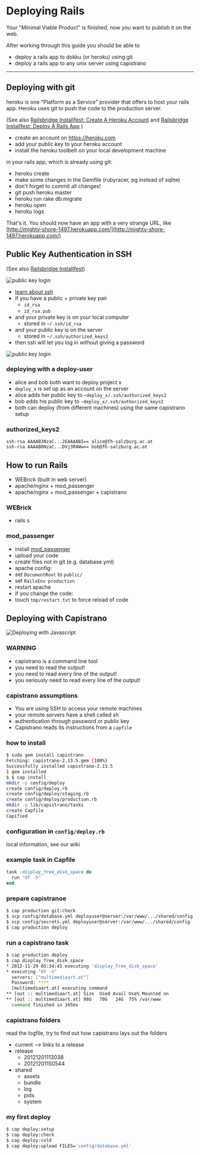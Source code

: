 Deploying Rails
==========================

Your "Minimal Viable Product" is finished, now you
want to publish it on the web.

After working through this guide you should be able to

* deploy a rails app to dokku (or heroku) using git
* deploy a rails app to any unix server using capistrano

-------------------------------------------------------------

Deploying with git
---------------------

heroku is one "Platform as a Service" provider that offers
to host your rails app.  Heroku uses git to push the code to
the production server.

(See also
[Railsbridge Installfest: Create A Heroku Account](http://railsbridge.projects.multimediatechnology.at/installfest/create_a_heroku_account)
and
[Railsbridge Installfest: Deploy A Rails App](https://railsbridge.projects.multimediatechnology.at/installfest/deploy_a_rails_app)
)


* create an account on https://heroku.com
* add your public key to your heroku account
* install the heroku toolbelt on your local development machine

in your rails app, which is already using git:

* heroku create
* make some changes in the Gemfile (rubyracer, pg instead of sqlite)
* don't forget to commit all changes!
* git push heroku master
* heroku run rake db:migrate
* heroku open
* heroku logs

That's it.   You should now have an app with a very strange URL, like
[http://mighty-shore-1497.herokuapp.com/](http://mighty-shore-1497.herokuapp.com/)

Public Key Authentication in SSH
---------------------

(See also [Railsbridge Installfest](http://railsbridge.projects.multimediatechnology.at/installfest/create_an_ssh_key))


![public key login](images/public_key_crypto.svg)

* [learn about ssh](https://dougvitale.wordpress.com/2012/02/20/ssh-the-secure-shell/)
* if you have a public + private key pair
  * `id_rsa`
  * `id_rsa.pub`
* and your private key is on your local computer
  * stored in `~/.ssh/id_rsa`
* and your public key is on the server
  * stored in `~/.ssh/authorized_keys2`
* then ssh will let you log in without giving a password

![public key login](images/ssh_login_with_public_key.svg)


### deploying with a deploy-user

* alice and bob both want to deploy project x
* `deploy_x` is set up as an account on the server
* alice adds her public key to `~deploy_x/.ssh/authorized_keys2`
* bob adds his public key to `~deploy_x/.ssh/authorized_keys2`
* both can deploy (from different machines) using the same capistrano setup


### authorized_keys2

```
ssh-rsa AAAAB3NzaC...2EAAAABI== alice@fh-salzburg.ac.at
ssh-rsa AAAAB8NzaC...DVj3R4Ww== bob@fh-salzburg.ac.at
```


How to run Rails
---------------

* WEBrick (built in web server)
* apache/nginx + mod_passenger
* apache/nginx + mod_passenger + capistrano


### WEBrick

* rails s


### mod_passenger

* install [mod_passenger](https://www.phusionpassenger.com/)
* upload your code
* create files not in git (e.g. database.yml)
* apache config:
 * set `DocumentRoot` to `public/`
 * set `RailsEnv production`
* restart apache
* if you change the code:
 * touch `tmp/restart.txt` to force reload of code


Deploying with Capistrano
---------------

![Deploying with Javascript](images/capistrano-deploy.svg)

### WARNING

* capistrano is a command line tool
* you need to read the output!
* you need to read every line of the output!
* you seriously need to read every line of the output!


### capistrano assumptions

* You are using SSH to access your remote machines
* your remote servers have a shell called sh
* authentication through password or public key
* Capistrano reads its instructions from a `capfile`


### how to install

``` sh
$ sudo gem install capistrano
Fetching: capistrano-2.13.5.gem (100%)
Successfully installed capistrano-2.13.5
1 gem installed
$ $ cap install
mkdir -p config/deploy
create config/deploy.rb
create config/deploy/staging.rb
create config/deploy/production.rb
mkdir -p lib/capistrano/tasks
create Capfile
Capified
```


### configuration in `config/deploy.rb`

local information, see our wiki


### example task in Capfile

``` ruby
task :display_free_disk_space do
  run "df -h"
end
```


### prepare capistranoe

``` sh
$ cap production git:check
$ scp config/database.yml deployuser@server:/var/www/.../shared/config
$ scp config/secrets.yml deployuser@server:/var/www/.../shared/config
$ cap production deploy
```

### run a capistrano task

``` sh
$ cap production deploy
$ cap display_free_disk_space
* 2012-11-29 05:34:45 executing 'display_free_disk_space'
* executing "df -h"
  servers: ["multimediaart.at"]
  Password: ****
  [multimediaart.at] executing command
** [out :: multimediaart.at] Size  Used Avail Use% Mounted on
** [out :: multimediaart.at] 98G   70G   24G  75% /var/www
  command finished in 165ms
```




### capistrano folders

read the logfile, try to find out how capistrano lays out
the folders


* current --> links to a release
* release
  * 20121201113038
  * 20121201150544
* shared
  * assets
  * bundle
  * log
  * pids
  * system


### my first deploy

``` sh
$ cap deploy:setup
$ cap deploy:check
$ cap deploy:cold
$ cap deploy:upload FILES='config/database.yml'
```

